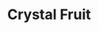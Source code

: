 ---
templateKey: blog-post
featuredpost: false
featuredimage: /assets/Crystal_Fruit.png
title: Crystal Fruit
description: Fruit
testfield: 828
---